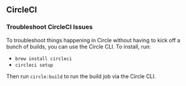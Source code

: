 ## CircleCI

### Troubleshoot CircleCI Issues

To troubleshoot things happening in Circle without having to kick off a bunch of builds, you can use the Circle CLI. To install, run:

- `brew install circleci`
- `circleci setup`

Then run `circle:build` to run the build job via the Circle CLI.

